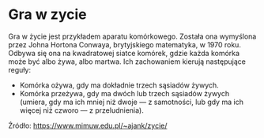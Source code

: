 # Gra w zycie

Gra w życie jest przykładem aparatu komórkowego. Została ona wymyślona przez Johna Hortona Conwaya, brytyjskiego matematyka, w 1970 roku. Odbywa się ona na kwadratowej siatce komórek, gdzie każda komórka może być albo żywa, albo martwa. Ich zachowaniem kierują następujące reguły:

- Komórka ożywa, gdy ma dokładnie trzech sąsiadów żywych.
- Komórka przeżywa, gdy ma dwóch lub trzech sąsiadów żywych (umiera, gdy ma ich mniej niż dwoje — z samotności, lub gdy ma ich więcej niż czworo — z przeludnienia).

Źródło: https://www.mimuw.edu.pl/~ajank/zycie/